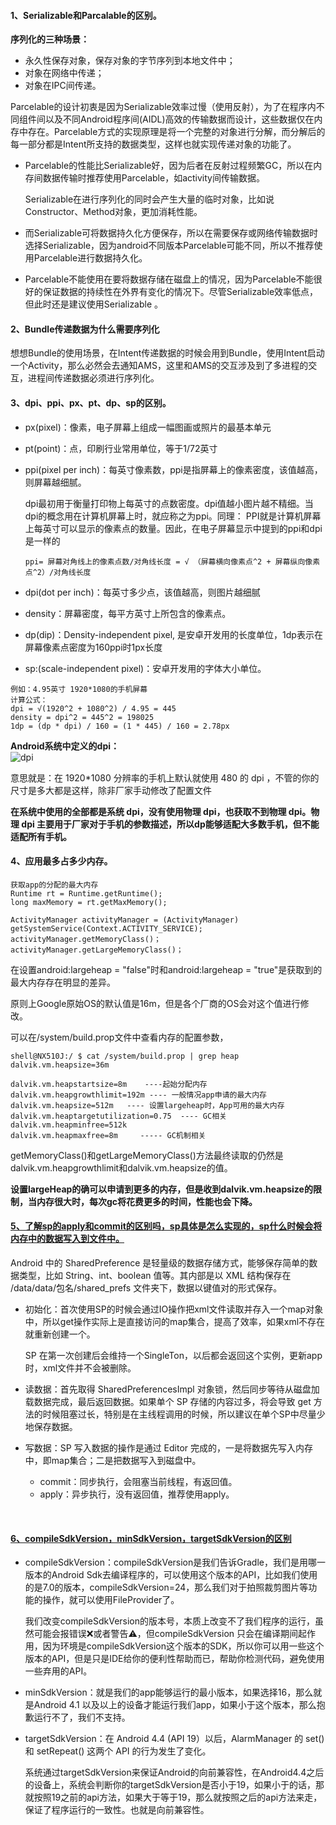 #### 1、Serializable和Parcalable的区别。

**序列化的三种场景：**
 - 永久性保存对象，保存对象的字节序列到本地文件中；
 - 对象在网络中传递； 
 - 对象在IPC间传递。

Parcelable的设计初衷是因为Serializable效率过慢（使用反射），为了在程序内不同组件间以及不同Android程序间(AIDL)高效的传输数据而设计，这些数据仅在内存中存在。Parcelable方式的实现原理是将一个完整的对象进行分解，而分解后的每一部分都是Intent所支持的数据类型，这样也就实现传递对象的功能了。
- Parcelable的性能比Serializable好，因为后者在反射过程频繁GC，所以在内存间数据传输时推荐使用Parcelable，如activity间传输数据。

  Serializable在进行序列化的同时会产生大量的临时对象，比如说Constructor、Method对象，更加消耗性能。

- 而Serializable可将数据持久化方便保存，所以在需要保存或网络传输数据时选择Serializable，因为android不同版本Parcelable可能不同，所以不推荐使用Parcelable进行数据持久化。 

-  Parcelable不能使用在要将数据存储在磁盘上的情况，因为Parcelable不能很好的保证数据的持续性在外界有变化的情况下。尽管Serializable效率低点，但此时还是建议使用Serializable 。

#### 2、Bundle传递数据为什么需要序列化
 
 想想Bundle的使用场景，在Intent传递数据的时候会用到Bundle，使用Intent启动一个Activity，那么必然会去通知AMS，这里和AMS的交互涉及到了多进程的交互，进程间传递数据必须进行序列化。


#### 3、dpi、ppi、px、pt、dp、sp的区别。
- px(pixel)：像素，电子屏幕上组成一幅图画或照片的最基本单元
- pt(point)：点，印刷行业常用单位，等于1/72英寸
- ppi(pixel per inch)：每英寸像素数，ppi是指屏幕上的像素密度，该值越高，则屏幕越细腻。   

  dpi最初用于衡量打印物上每英寸的点数密度。dpi值越小图片越不精细。当dpi的概念用在计算机屏幕上时，就应称之为ppi。同理： PPI就是计算机屏幕上每英寸可以显示的像素点的数量。因此，在电子屏幕显示中提到的ppi和dpi是一样的
  
  `ppi= 屏幕对角线上的像素点数/对角线长度 = √ （屏幕横向像素点^2 + 屏幕纵向像素点^2）/对角线长度`

- dpi(dot per inch)：每英寸多少点，该值越高，则图片越细腻
- density：屏幕密度，每平方英寸上所包含的像素点。
- dp(dip)：Density-independent pixel, 是安卓开发用的长度单位，1dp表示在屏幕像素点密度为160ppi时1px长度
- sp:(scale-independent pixel)：安卓开发用的字体大小单位。
```
例如：4.95英寸 1920*1080的手机屏幕
计算公式：
dpi = √(1920^2 + 1080^2) / 4.95 = 445
density = dpi^2 = 445^2 = 198025
1dp = (dp * dpi) / 160 = (1 * 445) / 160 = 2.78px
```
**Android系统中定义的dpi：**      
![dpi](https://github.com/chen-eugene/Interview/blob/master/image/1539659587(1).png)       

意思就是：在 1920*1080 分辨率的手机上默认就使用 480 的 dpi ，不管的你的尺寸是多大都是这样，除非厂家手动修改了配置文件   

**在系统中使用的全部都是系统 dpi，没有使用物理 dpi，也获取不到物理 dpi。物理 dpi 主要用于厂家对于手机的参数描述，所以dp能够适配大多数手机，但不能适配所有手机。**



#### 4、应用最多占多少内存。
```
获取app的分配的最大内存
Runtime rt = Runtime.getRuntime();
long maxMemory = rt.getMaxMemory();

ActivityManager activityManager = (ActivityManager) getSystemService(Context.ACTIVITY_SERVICE);
activityManager.getMemoryClass()；
activityManager.getLargeMemoryClass()；
```
在设置android:largeheap = "false"时和android:largeheap = "true"是获取到的最大内存存在明显的差异。

原则上Google原始OS的默认值是16m，但是各个厂商的OS会对这个值进行修改。

可以在/system/build.prop文件中查看内存的配置参数，
```
shell@NX510J:/ $ cat /system/build.prop | grep heap
dalvik.vm.heapsize=36m
   
dalvik.vm.heapstartsize=8m    ----起始分配内存
dalvik.vm.heapgrowthlimit=192m ---- 一般情况app申请的最大内存 dalvik.vm.heapsize=512m   ---- 设置largeheap时，App可用的最大内存dalvik.vm.heaptargetutilization=0.75  ---- GC相关
dalvik.vm.heapminfree=512k
dalvik.vm.heapmaxfree=8m     ----- GC机制相关
```
getMemoryClass()和getLargeMemoryClass()方法最终读取的仍然是dalvik.vm.heapgrowthlimit和dalvik.vm.heapsize的值。

**设置largeHeap的确可以申请到更多的内存，但是收到dalvik.vm.heapsize的限制，当内存很大时，每次gc将花费更多的时间，性能也会下降。**

#### [5、了解sp的apply和commit的区别吗，sp具体是怎么实现的，sp什么时候会将内存中的数据写入到文件中。](http://weishu.me/2016/10/13/sharedpreference-advices/)
Android 中的 SharedPreference 是轻量级的数据存储方式，能够保存简单的数据类型，比如 String、int、boolean 值等。其内部是以 XML 结构保存在 /data/data/包名/shared_prefs 文件夹下，数据以键值对的形式保存。

- 初始化：首次使用SP的时候会通过IO操作把xml文件读取并存入一个map对象中，所以get操作实际上是直接访问的map集合，提高了效率，如果xml不存在就重新创建一个。

  SP 在第一次创建后会维持一个SingleTon，以后都会返回这个实例，更新app时，xml文件并不会被删除。

- 读数据：首先取得 SharedPreferencesImpl 对象锁，然后同步等待从磁盘加载数据完成，最后返回数据。如果单个 SP 存储的内容过多，将会导致 get 方法的时候阻塞过长，特别是在主线程调用的时候，所以建议在单个SP中尽量少地保存数据。
- 写数据：SP 写入数据的操作是通过 Editor 完成的，一是将数据先写入内存中，即map集合；二是把数据写入到磁盘中。
  - commit：同步执行，会阻塞当前线程，有返回值。
  - apply：异步执行，没有返回值，推荐使用apply。 
  
<br>

#### [6、compileSdkVersion，minSdkVersion，targetSdkVersion的区别](https://www.jianshu.com/p/358a3d42196e)

  - compileSdkVersion：compileSdkVersion是我们告诉Gradle，我们是用哪一版本的Android Sdk去编译程序的，可以使用这个版本的API，比如我们使用的是7.0的版本，compileSdkVersion=24，那么我们对于拍照裁剪图片等功能的操作，就可以使用FileProvider了。
  
    我们改变compileSdkVersion的版本号，本质上改变不了我们程序的运行，虽然可能会报错误❌或者警告⚠️，但compileSdkVersion 只会在编译期间起作用，因为环境是compileSdkVersion这个版本的SDK，所以你可以用一些这个版本的API，但是只是IDE给你的便利性帮助而已，帮助你检测代码，避免使用一些弃用的API。
    
 -  minSdkVersion：就是我们的app能够运行的最小版本，如果选择16，那么就是Android 4.1 以及以上的设备才能运行我们app，如果小于这个版本，那么抱歉运行不了，我们不支持。


 - targetSdkVersion：在 Android 4.4 (API 19）以后，AlarmManager 的 set() 和 setRepeat() 这两个 API 的行为发生了变化。
 
   系统通过targetSdkVersion来保证Android的向前兼容性，在Android4.4之后的设备上，系统会判断你的targetSdkVersion是否小于19，如果小于的话，那就按照19之前的api方法，如果大于等于19，那么就按照之后的api方法来走，保证了程序运行的一致性。也就是向前兼容性。
























